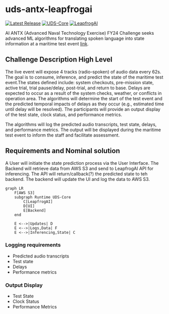 # uds-antx-leapfrogai

[![Latest Release](https://img.shields.io/github/v/release/defenseunicorns-dashdays/uds-antx-leapfrogai)](https://github.com/defenseunicorns-dashdays/uds-antx-leapfrogai/releases)
[![UDS-Core](https://img.shields.io/github/v/release/defenseunicorns/uds-core?filter=v0.24.0&label=using%20UDS-Core)](https://github.com/defenseunicorns/uds-core/releases/tag/v0.24.0)
[![LeapfrogAI](https://img.shields.io/github/v/release/defenseunicorns/leapfrogai?filter=v0.9.1&label=using%20LeapfrogAI)](https://github.com/defenseunicorns/leapfrogai/releases/tag/v0.9.1)


AI ANTX (Advanced Naval Technology Exercise) FY24 Challenge seeks advanced ML algorithms for translating spoken language into state information at a maritime test event [link](https://www.challenge.gov/?challenge=artificial-intelligence-advanced-naval-technology-exercise-ai-antx-fy24-challenge&tab=judging).

## Challenge Description High Level

The live event will expose 4 tracks (radio-spoken) of audio data every 62s. The goal is to consume, inference, and predict the state of the maritime test event.The states defined include: system checkouts, pre-mission state, active trial, trial pause/delay, post-trial, and return to base. Delays are expected to occur as a result of the system checks, weather, or conflicts in operation area. The algorithms will determine the start of the test event and the predicted temporal impacts of delays as they occur (e.g., estimated time until delay will be resolved). The participants will provide an output display of the test state, clock status, and performance metrics.

The algorithms will log the predicted audio transcripts, test state, delays, and performance metrics. The output will be displayed during the maritime test event to inform the staff and facilitate assessment.

## Requirements and Nominal solution

A User will initiate the state prediction process via the User Interface. The Backend will retrieve data from AWS S3 and send to LeapfrogAI API for inferencing. The API will return/callback(?) the predicted state to teh backend. The backend will update the UI and log the data to AWS S3.

```mermaid
graph LR
    F[AWS S3]
    subgraph Runtime UDS-Core
        C[LeapfrogAI]
        D[UI]
        E[Backend]
    end

    E <-->|Updates| D
    E <-->|Logs,Data| F
    E <-->|Inferencing,State| C
```

### Logging requirements
- Predicted audio transcripts
- Test state
- Delays
- Performance metrics

### Output Display
- Test State
- Clock Status
- Performance Metrics